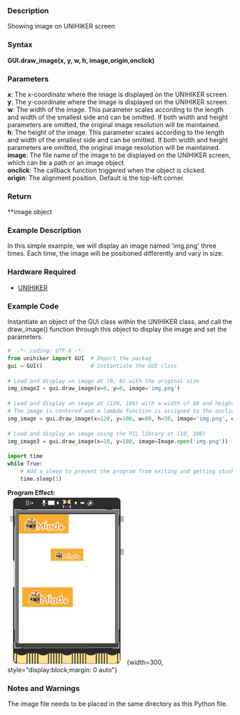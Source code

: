 ### Description
Showing image on UNIHIKER screen
### Syntax
**GUI.draw_image(x, y, w, h, image,origin,onclick)**
### Parameters
**x**:  The x-coordinate where the image is displayed on the UNIHIKER screen.  
**y**:  The y-coordinate where the image is displayed on the UNIHIKER screen.  
**w**:  The width of the image. This parameter scales according to the length and width of the smallest side and can be omitted. If both width and height parameters are omitted, the original image resolution will be maintained.  
**h**:  The height of the image. This parameter scales according to the length and width of the smallest side and can be omitted. If both width and height parameters are omitted, the original image resolution will be maintained.  
**image**:  The file name of the image to be displayed on the UNIHIKER screen, which can be a path or an image object.  
**onclick**:  The callback function triggered when the object is clicked.  
**origin**:  The alignment position. Default is the top-left corner. 
### Return
**image object
### Example Description
In this simple example, we will display an image named 'img.png' three times. Each time, the image will be positioned differently and vary in size.
### Hardware Required

- [UNIHIKER](https://www.dfrobot.com/product-2691.html)
### Example Code
Instantiate an object of the GUI class within the UNIHIKER class, and call the draw_image() function through this object to display the image and set the parameters.  
```python
#  -*- coding: UTF-8 -*-
from unihiker import GUI  # Import the packag 
gui = GUI()               # Instantiate the GUI class

# Load and display an image at (0, 0) with the original size
img_image2 = gui.draw_image(x=0, y=0, image='img.png')

# Load and display an image at (120, 100) with a width of 80 and height of 50
# The image is centered and a lambda function is assigned to the onclick event
img_image = gui.draw_image(x=120, y=100, w=80, h=50, image='img.png', origin='center', onclick=lambda: print("image clicked"))

# Load and display an image using the PIL library at (10, 180)
img_image3 = gui.draw_image(x=10, y=180, image=Image.open('img.png'))

import time
while True:
    # Add a sleep to prevent the program from exiting and getting stuck
    time.sleep(1)

```  
  
**Program Effect:**  
![image.png](img/3.draw_image()/1718940279751-2d25a616-3e83-45be-9ce1-c7db05e0bba6.png){width=300, style="display:block;margin: 0 auto"}  
  
### Notes and Warnings
The image file needs to be placed in the same directory as this Python file.
